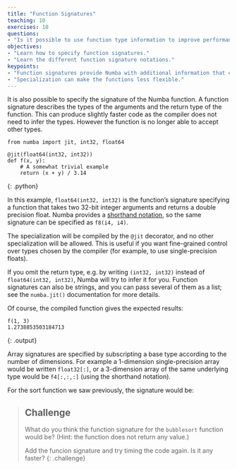 ```yaml
---
title: "Function Signatures"
teaching: 10
exercises: 10
questions:
- "Is it possible to use function type information to improve performance with Numba?" 
objectives:
- "Learn how to specify function signatures."
- "Learn the different function signature notations."
keypoints:
- "Function signatures provide Numba with additional information that can help improve performance."
- "Specialization can make the functions less flexible."
---
```

It is also possible to specify the signature of the Numba function. A function signature describes the types of the arguments and the return 
type of the function. This can produce slightly faster code as the compiler does not need to infer the types. However the function is no 
longer able to accept other types. 

~~~
from numba import jit, int32, float64

@jit(float64(int32, int32))
def f(x, y):
    # A somewhat trivial example
    return (x + y) / 3.14
~~~
{: .python}

In this example, `float64(int32, int32)` is the function’s signature specifying a function that takes two 32-bit integer arguments and returns
a double precision float. Numba provides a [shorthand notation](http://numba.pydata.org/numba-doc/0.31.0/reference/types.html#numbers), so the same 
signature can be specified as `f8(i4, i4)`.

The specialization will be compiled by the `@jit` decorator, and no other specialization will be allowed. This is useful if you want fine-grained 
control over types chosen by the compiler (for example, to use single-precision floats).

If you omit the return type, e.g. by writing `(int32, int32)` instead of `float64(int32, int32)`, Numba will try to infer it for you. 
Function signatures can also be strings, and you can pass several of them as a list; see the `numba.jit()` documentation for more details.

Of course, the compiled function gives the expected results:

~~~
f(1, 3)
1.2738853503184713
~~~
{: .output}

Array signatures are specified by subscripting a base type according to the number of dimensions. For example a 1-dimension single-precision array 
would be written `float32[:]`, or a 3-dimension array of the same underlying type would be `f4[:,:,:]` (using the shorthand notation).

For the sort function we saw previously, the signature would be:

> ## Challenge
> What do you think the function signature for the `bubblesort` function would be? (Hint: the function does not return any value.)
>
> Add the funcion signature and try timing the code again. Is it any faster?
{: .challenge}
